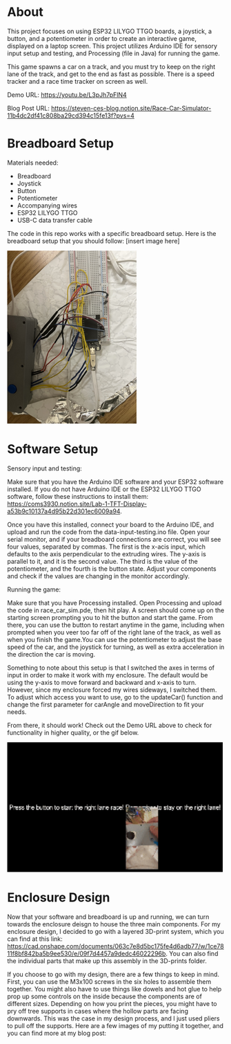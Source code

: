 # About

This project focuses on using ESP32 LILYGO TTGO boards, a joystick, a button, and a potentiometer in order to
create an interactive game, displayed on a laptop screen. This project utilizes Arduino IDE for sensory input
setup and testing, and Processing (file in Java) for running the game.

This game spawns a car on a track, and you must try to keep on the right lane of the track, and
get to the end as fast as possible. There is a speed tracker and a race time tracker on screen as well.

Demo URL: https://youtu.be/L3pJh7pFlN4

Blog Post URL: https://steven-ces-blog.notion.site/Race-Car-Simulator-11b4dc2df41c808ba29cd394c15fe13f?pvs=4

# Breadboard Setup

Materials needed:
<ul>
  <li>Breadboard</li>
  <li>Joystick</li>
  <li>Button</li>
  <li>Potentiometer</li>
  <li>Accompanying wires</li>
  <li>ESP32 LILYGO TTGO</li>
  <li>USB-C data transfer cable</li>
</ul>

The code in this repo works with a specific breadboard setup. Here is the breadboard setup that you should follow: [insert image here]

<a href="url"><img src="https://github.com/huangs-nyc/racing-sim-esp32/blob/main/media-folder/breadboard-setup.jpg" height="400" width="300"></a>

# Software Setup

Sensory input and testing:

Make sure that you have the Arduino IDE software and your ESP32 software installed. If you do not
have Arduino IDE or the ESP32 LILYGO TTGO software, follow these instructions to install them: https://coms3930.notion.site/Lab-1-TFT-Display-a53b9c10137a4d95b22d301ec6009a94.

Once you have this installed, connect your board to the Arduino IDE, and upload and run the code from the data-input-testing.ino file. Open your
serial monitor, and if your breadboard connections are correct, you will see four values, separated by commas. The first is the x-acis input, which
defaults to the axis perpendicular to the extruding wires. The y-axis is parallel to it, and it is the second value. The third is the value
of the potentiometer, and the fourth is the button state. Adjust your components and check if the values are changing in the monitor
accordingly.

Running the game:

Make sure that you have Processing installed. Open Processing and upload the code in race_car_sim.pde, then hit play. A screen should come up on 
the starting screen prompting you to hit the button and start the game. From there, you can use the button to restart anytime in the game, including 
when prompted when you veer too far off of the right lane of the track, as well as when you finish the game.You can use the potentiometer to
adjust the base speed of the car, and the joystick for turning, as well as extra acceleration in the direction the car is moving.

Something to note about this setup is that I switched the axes in terms of input in order to make it work with my enclosure. The default would be using the
y-axis to move forward and backward and x-axis to turn. However, since my enclosure forced my wires sideways, I switched them. To adjust which access you want to use,
go to the updateCar() function and change the first parameter for carAngle and moveDirection to fit your needs.

From there, it should work! Check out the Demo URL above to check for functionality in higher quality, or the gif below.

<a href="url"><img src="https://github.com/huangs-nyc/racing-sim-esp32/blob/main/media-folder/racing-sim-demo.gif" height="300" width="500"></a>

# Enclosure Design

Now that your software and breadboard is up and running, we can turn towards the enclosure deisgn to house the three main components. For my enclosure design,
I decided to go with a layered 3D-print system, which you can find at this link: https://cad.onshape.com/documents/063c7e8d5bc175fe4d6adb77/w/1ce7811f8bf842ba5b9ee530/e/09f7d4457a9dedc46022296b.
You can also find the individual parts that make up this assembly in the 3D-prints folder.

If you choose to go with my design, there are a few things to keep in mind. First, you can use the M3x100 screws in the six holes to assemble them together. You might also have to use
things like dowels and hot glue to help prop up some controls on the inside because the components are of different sizes. Depending on how you print the pieces,
you might have to pry off tree supports in cases where the hollow parts are facing downwards. This was the case in my design process, and I just used pliers to pull off 
the supports. Here are a few images of my putting it together, and you can find more at my blog post:
